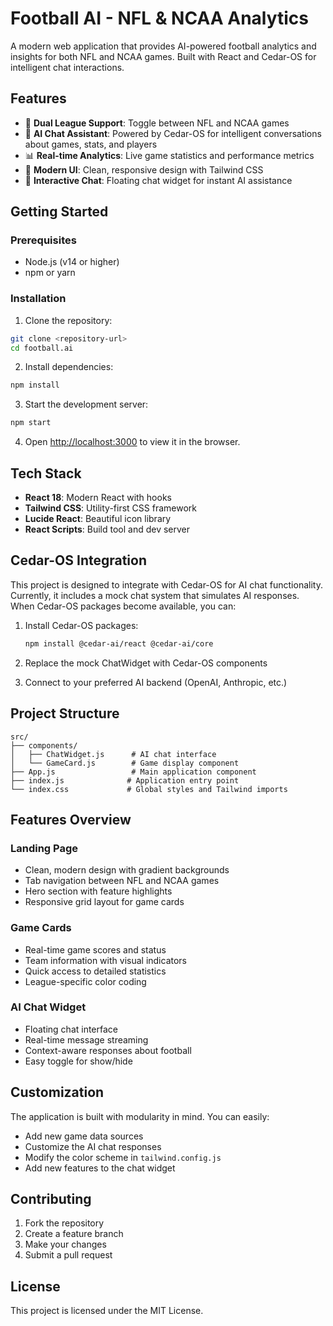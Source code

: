 # Football AI - NFL & NCAA Analytics

A modern web application that provides AI-powered football analytics and insights for both NFL and NCAA games. Built with React and Cedar-OS for intelligent chat interactions.

## Features

- 🏈 **Dual League Support**: Toggle between NFL and NCAA games
- 🤖 **AI Chat Assistant**: Powered by Cedar-OS for intelligent conversations about games, stats, and players
- 📊 **Real-time Analytics**: Live game statistics and performance metrics
- 🎨 **Modern UI**: Clean, responsive design with Tailwind CSS
- 💬 **Interactive Chat**: Floating chat widget for instant AI assistance

## Getting Started

### Prerequisites

- Node.js (v14 or higher)
- npm or yarn

### Installation

1. Clone the repository:
```bash
git clone <repository-url>
cd football.ai
```

2. Install dependencies:
```bash
npm install
```

3. Start the development server:
```bash
npm start
```

4. Open [http://localhost:3000](http://localhost:3000) to view it in the browser.

## Tech Stack

- **React 18**: Modern React with hooks
- **Tailwind CSS**: Utility-first CSS framework
- **Lucide React**: Beautiful icon library
- **React Scripts**: Build tool and dev server

## Cedar-OS Integration

This project is designed to integrate with Cedar-OS for AI chat functionality. Currently, it includes a mock chat system that simulates AI responses. When Cedar-OS packages become available, you can:

1. Install Cedar-OS packages:
   ```bash
   npm install @cedar-ai/react @cedar-ai/core
   ```

2. Replace the mock ChatWidget with Cedar-OS components
3. Connect to your preferred AI backend (OpenAI, Anthropic, etc.)

## Project Structure

```
src/
├── components/
│   ├── ChatWidget.js      # AI chat interface
│   └── GameCard.js        # Game display component
├── App.js                 # Main application component
├── index.js              # Application entry point
└── index.css             # Global styles and Tailwind imports
```

## Features Overview

### Landing Page
- Clean, modern design with gradient backgrounds
- Tab navigation between NFL and NCAA games
- Hero section with feature highlights
- Responsive grid layout for game cards

### Game Cards
- Real-time game scores and status
- Team information with visual indicators
- Quick access to detailed statistics
- League-specific color coding

### AI Chat Widget
- Floating chat interface
- Real-time message streaming
- Context-aware responses about football
- Easy toggle for show/hide

## Customization

The application is built with modularity in mind. You can easily:

- Add new game data sources
- Customize the AI chat responses
- Modify the color scheme in `tailwind.config.js`
- Add new features to the chat widget

## Contributing

1. Fork the repository
2. Create a feature branch
3. Make your changes
4. Submit a pull request

## License

This project is licensed under the MIT License.